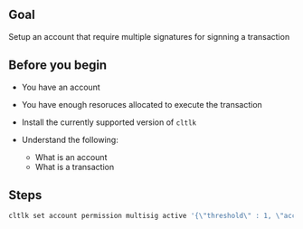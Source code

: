 ## Goal

Setup an account that require multiple signatures for signning a transaction

## Before you begin

* You have an account

* You have enough resoruces allocated to execute the transaction

* Install the currently supported version of `cltlk`

* Understand the following:
  * What is an account
  * What is a transaction


## Steps

```sh
cltlk set account permission multisig active '{\"threshold\" : 1, \"accounts\" :[{\"permission\":{\"actor\":\"tlkio\",\"permission\":\"active\"},\"weight\":1},{\"permission\":{\"actor\":\"customera\",\"permission\":\"active\"},\"weight\":1}]}' owner -p multisig@owner"
```
